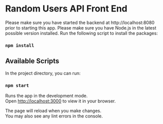 # Random Users API Front End

Please make sure you have started the backend at http://localhost:8080 prior to starting this app.
Please make sure you have Node.js in the latest possible version installed.
Run the following script to install the packages:

### `npm install`

## Available Scripts

In the project directory, you can run:

### `npm start`

Runs the app in the development mode.\
Open [http://localhost:3000](http://localhost:3000) to view it in your browser.

The page will reload when you make changes.\
You may also see any lint errors in the console.
